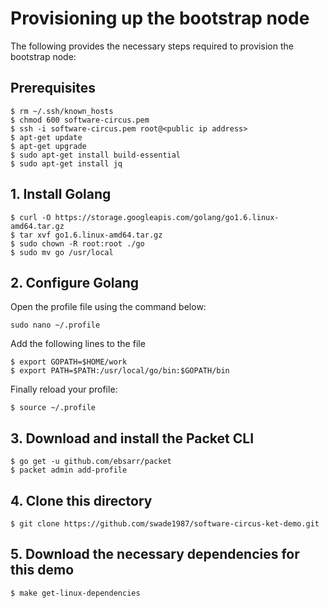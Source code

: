 # Provisioning up the bootstrap node

The following provides the necessary steps required to provision the bootstrap node:

## Prerequisites

```
$ rm ~/.ssh/known_hosts
$ chmod 600 software-circus.pem
$ ssh -i software-circus.pem root@<public ip address>
$ apt-get update
$ apt-get upgrade
$ sudo apt-get install build-essential
$ sudo apt-get install jq
```

## 1. Install Golang

```
$ curl -O https://storage.googleapis.com/golang/go1.6.linux-amd64.tar.gz
$ tar xvf go1.6.linux-amd64.tar.gz
$ sudo chown -R root:root ./go
$ sudo mv go /usr/local
```

## 2. Configure Golang

Open the profile file using the command below:

```
sudo nano ~/.profile
```

Add the following lines to the file

```
$ export GOPATH=$HOME/work
$ export PATH=$PATH:/usr/local/go/bin:$GOPATH/bin
```

Finally reload your profile:

```
$ source ~/.profile
```

## 3. Download and install the Packet CLI

```
$ go get -u github.com/ebsarr/packet
$ packet admin add-profile
```

## 4. Clone this directory

```
$ git clone https://github.com/swade1987/software-circus-ket-demo.git
```

## 5. Download the necessary dependencies for this demo

```
$ make get-linux-dependencies
```